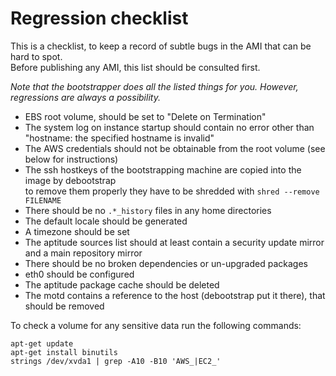 # Regression checklist

This is a checklist, to keep a record of subtle bugs in the AMI that can be hard to spot.  
Before publishing any AMI, this list should be consulted first.

_Note that the bootstrapper does all the listed things for you. However, regressions are always a possibility._

- EBS root volume, should be set to "Delete on Termination"
- The system log on instance startup should contain no error other than "hostname: the specified hostname is invalid"
- The AWS credentials should not be obtainable from the root volume (see below for instructions)
- The ssh hostkeys of the bootstrapping machine are copied into the image by debootstrap  
  to remove them properly they have to be shredded with `shred --remove FILENAME`
- There should be no `.*_history` files in any home directories
- The default locale should be generated
- A timezone should be set
- The aptitude sources list should at least contain a security update mirror and a main repository mirror
- There should be no broken dependencies or un-upgraded packages
- eth0 should be configured
- The aptitude package cache should be deleted
- The motd contains a reference to the host (debootstrap put it there), that should be removed

To check a volume for any sensitive data run the following commands:

```
apt-get update
apt-get install binutils
strings /dev/xvda1 | grep -A10 -B10 'AWS_|EC2_'
```
